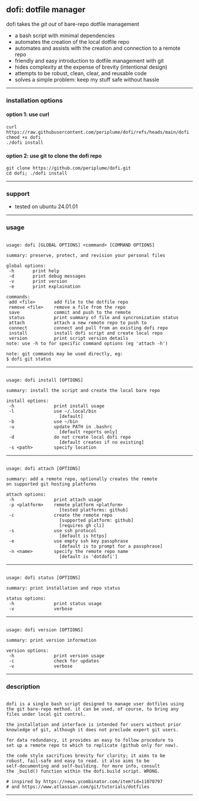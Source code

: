 ## dofi: dotfile manager

dofi takes the *git out* of bare-repo dotfile management
- a bash script with minimal dependencies
- automates the creation of the local dotfile repo
- automates and assists with the creation and connection to a remote repo
- friendly and easy introduction to dotfile management with git
- hides complexity at the expense of brevity (intentional design)
- attempts to be robust, clean, clear, and reusable code
- solves a simple problem: keep my stuff safe without hassle

---
### installation options
#### option 1: use curl
```
curl https://raw.githubusercontent.com/periplume/dofi/refs/heads/main/dofi
chmod +x dofi
./dofi install
```
#### option 2: use git to clone the dofi repo
```
git clone https://github.com/periplume/dofi.git
cd dofi; ./dofi install
```
---
### support
- tested on ubuntu 24.01.01
---
### usage
~~~

usage: dofi [GLOBAL OPTIONS] <command> [COMMAND OPTIONS]

summary: preserve, protect, and revision your personal files

global options:
 -h       print help
 -d       print debug messages
 -v       print version
 -e       print explaination

commands:
 add <file>       add file to the dotfile repo
 remove <file>    remove a file from the repo
 save             commit and push to the remote
 status           print summary of file and syncronization status
 attach           attach a new remote repo to push to
 connect          connect and pull from an existing dofi repo
 install          install dofi script and create local repo
 version          print script version details
note: use -h to for specific command options (eg 'attach -h')

note: git commands may be used directly, eg:
$ dofi git status
~~~
---
~~~

usage: dofi install [OPTIONS]

summary: install the script and create the local bare repo

install options:
 -h               print install usage
 -l               use ~/.local/bin
                    [default]
 -b               use ~/bin
 -u               update PATH in .bashrc
                    [default reports only]
 -d               do not create local dofi repo
                    [default creates if no existing]
 -s <path>        specify location
~~~
---
~~~

usage: dofi attach [OPTIONS]

summary: add a remote repo, optionally creates the remote
on supported git hosting platforms

attach options:
 -h               print attach usage
 -p <platform>    remote platform <platform>
                    [tested platforms: github]
 -c               create the remote repo
                    [supported platform: github]
                    [requires gh cli]
 -s               use ssh protocol
                    [default is https]
 -e               use empty ssh key passphrase
                    [default is to prompt for a passphrase]
 -n <name>        specify the remote repo name
                    [default is 'dotdofi']
~~~
---
~~~

usage: dofi status [OPTIONS]

summary: print installation and repo status 

status options:
 -h               print status usage
 -v               verbose
~~~
---
~~~

usage: dofi version [OPTIONS]

summary: print version information

version options:
 -h               print version usage
 -c               check for updates
 -v               verbose
~~~
---
### description
~~~

dofi is a single bash script designed to manage user dotfiles using
the git bare-repo method. it can be used, of course, to bring any
files under local git control.

the installation and interface is intended for users without prior
knowledge of git, although it does not preclude expert git users.

for data redundancy, it provides an easy to follow procedure to
set up a remote repo to which to replicate (github only for now).

the code style sacrifices brevity for clarity; it aims to be
robust, fail-safe and easy to read. it also aims to be 
self-documenting and self-building. for more info, consult
the _build() function within the dofi.build script. WRONG.

# inspired by https://news.ycombinator.com/item?id=11070797
# and https://www.atlassian.com/git/tutorials/dotfiles
~~~
---

